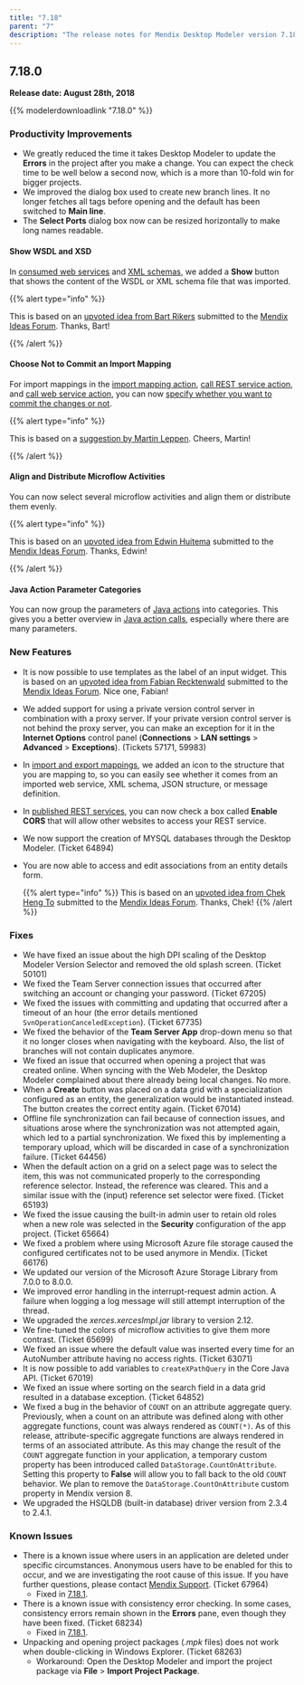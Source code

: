 ```yaml
---
title: "7.18"
parent: "7"
description: "The release notes for Mendix Desktop Modeler version 7.18 (including all patches) with details on new features, bug fixes, and known issues."
---
```


## 7.18.0

**Release date: August 28th, 2018**

{{% modelerdownloadlink "7.18.0" %}}

### Productivity Improvements

* We greatly reduced the time it takes Desktop Modeler to update the **Errors** in the project after you make a change. You can expect the check time to be well below a second now, which is a more than 10-fold win for bigger projects.
* We improved the dialog box used to create new branch lines. It no longer fetches all tags before opening and the default has been switched to **Main line**.
* The **Select Ports** dialog box now can be resized horizontally to make long names readable.

#### Show WSDL and XSD

In [consumed web services](/refguide/consumed-web-service) and [XML schemas](/refguide/xml-schemas), we added a **Show** button that shows the content of the WSDL or XML schema file that was imported.

{{% alert type="info" %}}

This is based on an [upvoted idea from Bart Rikers](https://forum.mendixcloud.com/link/ideas/280) submitted to the [Mendix Ideas Forum](https://forum.mendixcloud.com/link/ideas). Thanks, Bart!

{{% /alert %}}

#### Choose Not to Commit an Import Mapping

For import mappings in the [import mapping action](/refguide/import-mapping-action#commit), [call REST service action](/refguide/call-rest-action), and [call web service action](/refguide/call-web-service-action), you can now [specify whether you want to commit the changes or not](/refguide/import-mapping-action#commit).

{{% alert type="info" %}}

This is based on a [suggestion by Martin Leppen](https://forum.mendixcloud.com/link/questions/90534). Cheers, Martin!

{{% /alert %}}

#### Align and Distribute Microflow Activities

You can now select several microflow activities and align them or distribute them evenly.

{{% alert type="info" %}}

This is based on an [upvoted idea from Edwin Huitema](https://forum.mendixcloud.com/link/ideas/831) submitted to the [Mendix Ideas Forum](https://forum.mendixcloud.com/link/ideas). Thanks, Edwin!

{{% /alert %}}

#### Java Action Parameter Categories

You can now group the parameters of [Java actions](https://docs.mendix.com/refguide/java-actions) into categories. This gives you a better overview in [Java action calls](/refguide/java-action-call), especially where there are many parameters.

### New Features

* It is now possible to use templates as the label of an input widget. This is based on an [upvoted idea from Fabian Recktenwald](https://forum.mendixcloud.com/link/ideas/567)  submitted to the [Mendix Ideas Forum](https://forum.mendixcloud.com/link/ideas). Nice one, Fabian!
* We added support for using a private version control server in combination with a proxy server. If your private version control server is not behind the proxy server, you can make an exception for it in the **Internet Options** control panel (**Connections** > **LAN settings** > **Advanced** > **Exceptions**). (Tickets 57171, 59983)
* In [import and export mappings](/refguide/mapping-documents), we added an icon to the structure that you are mapping to, so you can easily see whether it comes from an imported web service, XML schema, JSON structure, or message definition.
* In [published REST services](/refguide/published-rest-service), you can now check a box called **Enable CORS** that will allow other websites to access your REST service.
* We now support the creation of MYSQL databases through the Desktop Modeler. (Ticket 64894)
*  You are now able to access and edit associations from an entity details form. 

	{{% alert type="info" %}} This is based on an [upvoted idea from Chek Heng To](https://forum.mendixcloud.com/link/ideas/180) submitted to the [Mendix Ideas Forum](https://forum.mendixcloud.com/link/ideas). Thanks, Chek!
	{{% /alert %}}

### Fixes

* We have fixed an issue about the high DPI scaling of the Desktop Modeler Version Selector and removed the old splash screen. (Ticket 50101)
* We fixed the Team Server connection issues that occurred after switching an account or changing your password. (Ticket 67205)
* <a name="67735"></a>We fixed the issues with committing and updating that occurred after a timeout of an hour (the error details mentioned `SvnOperationCanceledException`). (Ticket 67735)
* We fixed the behavior of the **Team Server App** drop-down menu so that it no longer closes when navigating with the keyboard. Also, the list of branches will not contain duplicates anymore.
* We fixed an issue that occurred when opening a project that was created online. When syncing with the Web Modeler, the Desktop Modeler complained about there already being local changes. No more.
* <a name="67014"></a>When a **Create** button was placed on a data grid with a specialization configured as an entity, the generalization would be instantiated instead. The button creates the correct entity again. (Ticket 67014)
* Offline file synchronization can fail because of connection issues, and situations arose where the synchronization was not attempted again, which led to a partial synchronization. We fixed this by implementing a temporary upload, which will be discarded in case of a synchronization failure. (Ticket 64456)
* When the default action on a grid on a select page was to select the item, this was not communicated properly to the corresponding reference selector. Instead, the reference was cleared. This and a similar issue with the (input) reference set selector were fixed. (Ticket 65193)
* We fixed the issue causing the built-in admin user to retain old roles when a new role was selected in the **Security** configuration of the app project. (Ticket 65664)
* We fixed a problem where using Microsoft Azure file storage caused the configured certificates not to be used anymore in Mendix. (Ticket 66176)
* We updated our version of the Microsoft Azure Storage Library from 7.0.0 to 8.0.0.
* We improved error handling in the interrupt-request admin action. A failure when logging a log message will still attempt interruption of the thread.
* We upgraded the *xerces.xercesImpl.jar* library to version 2.12.
* We fine-tuned the colors of microflow activities to give them more contrast. (Ticket 65699)
* We fixed an issue where the default value was inserted every time for an AutoNumber attribute having no access rights. (Ticket 63071)
* <a name="67019"></a>It is now possible to add variables to `createXPathQuery` in the Core Java API. (Ticket 67019)
* We fixed an issue where sorting on the search field in a data grid resulted in a database exception. (Ticket 64852)
* We fixed a bug in the behavior of `COUNT` on an attribute aggregate query. Previously, when a count on an attribute was defined along with other aggregate functions, count was always rendered as `COUNT(*)`. As of this release, attribute-specific aggregate functions are always rendered in terms of an associated attribute. As this may change the result of the `COUNT` aggregate function in your application, a temporary custom property has been introduced called `DataStorage.CountOnAttribute`. Setting this property to **False** will allow you to fall back to the old `COUNT` behavior. We plan to remove the `DataStorage.CountOnAttribute` custom property in Mendix version 8.
* We upgraded the HSQLDB (built-in database) driver version from 2.3.4 to 2.4.1.

### Known Issues

* There is a known issue where users in an application are deleted under specific circumstances. Anonymous users have to be enabled for this to occur, and we are investigating the root cause of this issue. If you have further questions, please contact [Mendix Support](https://support.mendix.com). (Ticket 67964)
	* Fixed in [7.18.1](#67964).
* There is a known issue with consistency error checking. In some cases, consistency errors remain shown in the **Errors** pane, even though they have been fixed. (Ticket 68234)
	* Fixed in [7.18.1](#68234).
* Unpacking and opening project packages (*.mpk* files) does not work when double-clicking in Windows Explorer. (Ticket 68263)
  * Workaround: Open the Desktop Modeler and import the project package via **File** > **Import Project Package**.
